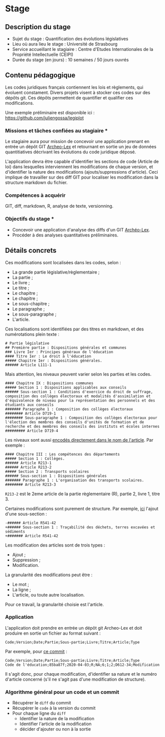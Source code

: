 # Stage 

## Description du stage

- Sujet du stage : Quantification des évolutions législatives
- Lieu où aura lieu le stage : Université de Strasbourg
- Service accueillant le stagiaire : Centre d'Etudes Internationales de la Propriété Intellectuelle (CEIPI)
- Durée du stage (en jours) : 10 semaines / 50 jours ouvrés

## Contenu pédagogique

Les codes juridiques français contiennent les lois et règlements, qui évoluent constament. 
Divers projets visent à stocker ces codes sur des dépôts git. Ces dépôts permettent de quantifier et qualifier ces modifications.

Une exemple préliminaire est disponible ici : https://github.com/juliengossa/legiplot

### Missions et tâches confiées au stagiaire *

Le stagiaire aura pour mission de concevoir une application prenant en entrée un dépôt GIT [Archeo-Lex](https://archeo-lex.fr/)
et retournant en sortie un jeu de données quantitiatives décrivant les évolutions du code juridique déposé. 

L'application devra être capable d'identifier les sections de code (Article de loi)
dans lesquelles interviennent les modifications de chaque version, et d'identifier la nature des modifications
(ajouts/suppressions d'article). Ceci implique de travailler sur des diff GIT pour localiser les modification dans la structure 
markdown du fichier. 

### Compétences à acquérir

GIT, diff, markdown, R, analyse de texte, versionning. 

### Objectifs du stage *

- Concevoir une application d'analyse des diffs d'un GIT [Archéo-Lex](https://archeo-lex.fr/).
- Procéder à des analyses quantitatives préliminaires.

## Détails concrets 

Ces modifications sont localisées dans les codes, selon :
- La grande partie législative/règlementaire ;
- La partie ;
- Le livre ;
- Le titre ;
- Le chapitre ;
- Le chapitre ;
- Le sous-chapitre ;
- Le paragraphe ;
- Le sous-paragraphe ;
- L'article.

Ces localisations sont identifiées par des titres en markdown, et des numérotations plein texte :
```
# Partie législative
## Première partie : Dispositions générales et communes
### Livre Ier : Principes généraux de l'éducation
#### Titre Ier : Le droit à l'éducation
##### Chapitre Ier : Dispositions générales.
###### Article L111-1
```

Mais attention, les niveaux peuvent varier selon les parties et les codes.
```
#### Chapitre IX : Dispositions communes
##### Section 1 : Dispositions applicables aux conseils
###### Sous-section 1 : Conditions d'exercice du droit de suffrage, composition des collèges électoraux et modalités d'assimilation et d'équivalence de niveau pour la représentation des personnels et des étudiants aux conseils
####### Paragraphe 1 : Composition des collèges électoraux
######## Article D719-1
######## Sous-paragraphe 1 : Composition des collèges électoraux pour l'élection des membres des conseils d'unités de formation et de recherche et des membres des conseils des instituts et écoles internes
######### Article D719-4
```

Les niveaux sont aussi [encodés directement dans le nom de l'article](http://www1.univ-ag.fr/buag/cours/LS1droit-web/co/03_%20Differents%20types%20docs%20Codes.html). 
Par exemple :
```
#### Chapitre III : Les compétences des départements
##### Section 1 : Collèges.
###### Article R213-1
###### Article R213-2
##### Section 2 : Transports scolaires
###### Sous-section 1 : Dispositions générales
####### Paragraphe 1 : L'organisation des transports scolaires.
######## Article R213-3
```

`R213-2` est le 2eme article de la partie règlementaire (R), partie 2, livre 1, titre 3.

Certaines modifications sont purement de structure. Par exemple, [ici](https://archeo-lex.fr/codes/code_de_l%27environnement/2021-04-01/commit) l'ajout d'une sous-section :
```
-###### Article R541-42
+###### Sous-section 1 : Traçabilité des déchets, terres excavées et sédiments
+####### Article R541-42
```


Les modification des articles sont de trois types :

- Ajout ;
- Suppression ;
- Modification.

La granularité des modifications peut être :

- Le mot ;
- La ligne ;
- L'article, ou toute autre localisation.

Pour ce travail, la granularité choisie est l'article.

### Application

L'application doit prendre en entrée un dépôt git Archeo-Lex et doit produire en sortie un fichier au format suivant :

`Code;Version;Date;Partie;Sous-partie;Livre;Titre;Article;Type`

Par exemple, pour [ce commit](https://archeo-lex.fr/codes/code_de_l%27%C3%A9ducation/2021-04-03/commit) :

```
Code;Version;Date;Partie;Sous-partie;Livre;Titre;Article;Type
Code de l'éducation;85ba87f;2020-04-03;R;NA;6;1;2;D612-34;Modification
```

Il s'agit donc, pour chaque modification, d'identifier sa nature et le numéro d'article concerné (s'il ne s'agit pas d'une modification de structure).

### Algorithme général pour un code et un commit

- Récupérer le `diff` du commit
- Récupérer le `code` à la version du commit
- Pour chaque ligne du `diff`
  - Identifier la nature de la modification
  - Identifier l'article de la modification
  - décider d'ajouter ou non à la sortie




